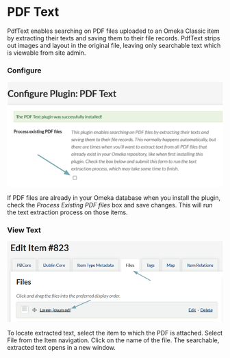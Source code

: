 # PDF Text

PdfText enables searching on PDF files uploaded to an Omeka Classic item by extracting their texts and saving them to their file records. PdfText strips out images and layout in the original file, leaving only searchable text which is viewable from site admin.

### Configure
![Configure window with a red arrow pointing to the configure checkbox](../doc_files/plugin_images/Pdftxtconfig.png)

If PDF files are already in your Omeka database when you install the plugin, check the *Process Existing PDF files* box and save changes. This will run the text extraction process on those items.

### View Text

![Pdftxtview.png](../doc_files/plugin_images/Pdftxtview.png)

To locate extracted text, select the item to which the PDF is attached. Select File from the Item navigation. Click on the name of the file.  The searchable, extracted text opens in a new window.

